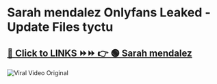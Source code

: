 
 # Sarah mendalez Onlyfans Leaked - Update Files tyctu

## <h2><a href="https://clipsfans.com/Sarah_mendalez&ref=git">🔗 Click to LINKS ⏩⏩ 👉 🟢 Sarah mendalez </a></h2>

<a href="https://clipsfans.com/Sarah_mendalez&ref=git" rel="nofollow" data-target="animated-image.originalLink"><img src="https://i.ibb.co.com/xMMVF88/686577567.gif" alt="Viral Video Original" style="max-width: 100%; display: inline-block;" data-target="animated-image.originalImage"></a>

